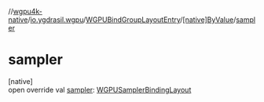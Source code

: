 //[wgpu4k-native](../../../../index.md)/[io.ygdrasil.wgpu](../../index.md)/[WGPUBindGroupLayoutEntry](../index.md)/[[native]ByValue](index.md)/[sampler](sampler.md)

# sampler

[native]\
open override val [sampler](sampler.md): [WGPUSamplerBindingLayout](../../-w-g-p-u-sampler-binding-layout/index.md)